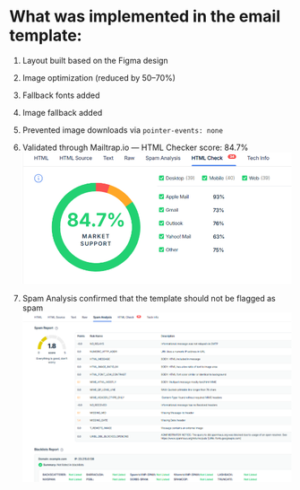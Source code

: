 # What was implemented in the email template:

1. Layout built based on the Figma design

2. Image optimization (reduced by 50–70%)

3. Fallback fonts added

4. Image fallback added

5. Prevented image downloads via `pointer-events: none`

6. Validated through Mailtrap.io — HTML Checker score: 84.7%
![alt text](/assets/image.png)

7. Spam Analysis confirmed that the template should not be flagged as spam
![alt text](/assets/image-1.png)
